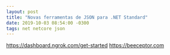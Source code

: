 ```yaml
---
layout: post
title: "Novas ferramentas de JSON para .NET Standard"
date: 2019-10-03 08:54:00 -0300
tags: net netcore json
---
```



https://dashboard.ngrok.com/get-started
https://beeceptor.com
